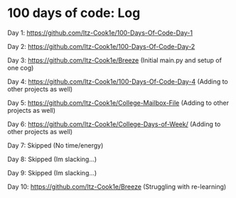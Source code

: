 # 100 days of code: Log

Day 1: https://github.com/Itz-Cook1e/100-Days-Of-Code-Day-1

Day 2: https://github.com/Itz-Cook1e/100-Days-Of-Code-Day-2

Day 3: https://github.com/Itz-Cook1e/Breeze (Initial main.py and setup of one cog)

Day 4: https://github.com/Itz-Cook1e/100-Days-Of-Code-Day-4 (Adding to other projects as well)

Day 5: https://github.com/Itz-Cook1e/College-Mailbox-File (Adding to other projects as well)

Day 6: https://github.com/Itz-Cook1e/College-Days-of-Week/ (Adding to other projects as well)

Day 7: Skipped (No time/energy)

Day 8: Skipped (Im slacking...)

Day 9: Skipped (Im slacking...)

Day 10: https://github.com/Itz-Cook1e/Breeze (Struggling with re-learning)
